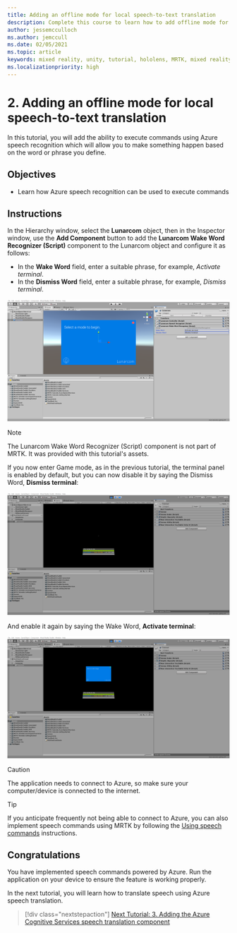 ```yaml
---
title: Adding an offline mode for local speech-to-text translation
description: Complete this course to learn how to add offline mode for local speech-to-text translation in mixed reality applications.
author: jessemcculloch
ms.author: jemccull
ms.date: 02/05/2021
ms.topic: article
keywords: mixed reality, unity, tutorial, hololens, MRTK, mixed reality toolkit, UWP, Azure spatial anchors, speech recognition, Windows 10
ms.localizationpriority: high
---
```


# 2. Adding an offline mode for local speech-to-text translation

In this tutorial, you will add the ability to execute commands using Azure speech recognition which will allow you to make something happen based on the word or phrase you define.

## Objectives

* Learn how Azure speech recognition can be used to execute commands

## Instructions

In the Hierarchy window, select the **Lunarcom** object, then in the Inspector window, use the **Add Component** button to add the **Lunarcom Wake Word Recognizer (Script)** component to the Lunarcom object and configure it as follows:

* In the **Wake Word** field, enter a suitable phrase, for example, _Activate terminal_.
* In the **Dismiss Word** field, enter a suitable phrase, for example, _Dismiss terminal_.

![Unity editor with Lunarcom Wake Word Recognizer script component highlighted](images/mrlearning-speech/tutorial2-section1-step1-1.png)

> [!NOTE]
> The Lunarcom Wake Word Recognizer (Script) component is not part of MRTK. It was provided with this tutorial's assets.

If you now enter Game mode, as in the previous tutorial, the terminal panel is enabled by default, but you can now disable it by saying the Dismiss Word, **Dismiss terminal**:

![Unity editor in play mode with speech recognizer feature in use](images/mrlearning-speech/tutorial2-section1-step1-2.png)

And enable it again by saying the Wake Word, **Activate terminal**:

![Unity editor in play mode with active terminal](images/mrlearning-speech/tutorial2-section1-step1-3.png)

> [!CAUTION]
> The application needs to connect to Azure, so make sure your computer/device is connected to the internet.

> [!TIP]
> If you anticipate frequently not being able to connect to Azure, you can also implement speech commands using MRTK by following the [Using speech commands](mr-learning-base-09.md) instructions.

## Congratulations

You have implemented speech commands powered by Azure. Run the application on your device to ensure the feature is working properly.

In the next tutorial, you will learn how to translate speech using Azure speech translation.

> [!div class="nextstepaction"]
> [Next Tutorial: 3. Adding the Azure Cognitive Services speech translation component](mrlearning-speechSDK-ch3.md)
